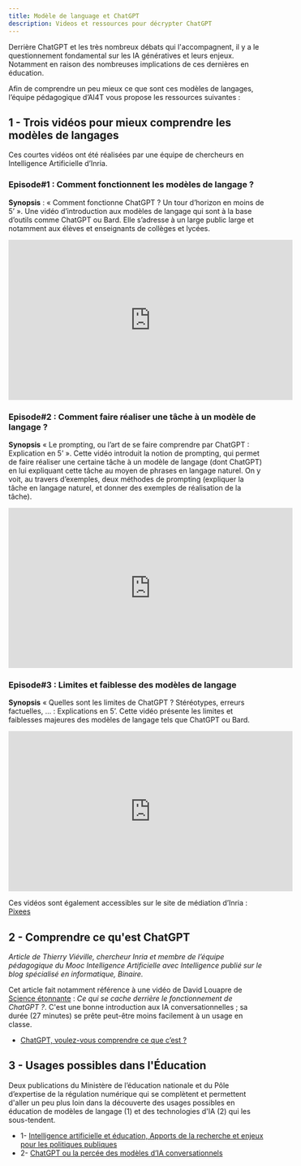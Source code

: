 ```yaml
---
title: Modèle de language et ChatGPT
description: Videos et ressources pour décrypter ChatGPT
---
```


Derrière ChatGPT et les très nombreux débats qui l'accompagnent, il y a le questionnement fondamental sur les IA génératives et leurs enjeux. Notamment en raison des nombreuses implications de ces dernières en éducation. 

Afin de comprendre un peu mieux ce que sont ces modèles de langages, l’équipe pédagogique d’AI4T vous propose les ressources suivantes : 


## 1 - Trois vidéos pour mieux comprendre les modèles de langages

Ces courtes vidéos ont été réalisées par une équipe de chercheurs en Intelligence Artificielle d’Inria.

### Episode#1 : Comment fonctionnent les modèles de langage ?

**Synopsis** : « Comment fonctionne ChatGPT ? Un tour d’horizon en moins de 5’ ». Une vidéo d’introduction aux modèles de langage qui sont à la base d’outils comme ChatGPT ou Bard. Elle s’adresse à un large public large et notamment aux élèves et enseignants de collèges et lycées. 

<center><iframe width="560" height="315" src="https://www.youtube.com/embed/K8gOvC8gvB4" title="YouTube video player" frameborder="0" allow="accelerometer; autoplay; clipboard-write; encrypted-media; gyroscope; picture-in-picture; web-share" allowfullscreen></iframe></center>

### Episode#2 : Comment faire réaliser une tâche à un modèle de langage ?

**Synopsis** « Le prompting, ou l’art de se faire comprendre par ChatGPT : Explication en 5’ ». Cette vidéo introduit la notion de prompting, qui permet de faire réaliser une certaine tâche à un modèle de langage (dont ChatGPT) en lui expliquant cette tâche au moyen de phrases en langage naturel. On y voit, au travers d’exemples, deux méthodes de prompting (expliquer la tâche en langage naturel, et donner des exemples de réalisation de la tâche).

<center><iframe width="560" height="315" src="https://www.youtube.com/embed/8IQ9i_QoA3A" title="YouTube video player" frameborder="0" allow="accelerometer; autoplay; clipboard-write; encrypted-media; gyroscope; picture-in-picture; web-share" allowfullscreen></iframe></center>

### Episode#3 : Limites et faiblesse des modèles de langage

**Synopsis** « Quelles sont les limites de ChatGPT ? Stéréotypes, erreurs factuelles, … : Explications en 5’. Cette vidéo présente les limites et faiblesses majeures des modèles de langage tels que ChatGPT ou Bard.

<center><iframe width="560" height="315" src="https://www.youtube.com/embed/xXHWTC4mJBM" title="YouTube video player" frameborder="0" allow="accelerometer; autoplay; clipboard-write; encrypted-media; gyroscope; picture-in-picture; web-share" allowfullscreen></iframe></center>

Ces vidéos sont également accessibles sur le site de médiation d’Inria : [Pixees](https://pixees.fr/modeles-de-langage-avec-lexemple-de-chatgpt-explications-en-5-mn/)  

## 2 - Comprendre ce qu'est ChatGPT

*Article de Thierry Viéville, chercheur Inria et membre de l’équipe pédagogique du Mooc Intelligence Artificielle avec Intelligence publié sur le blog spécialisé en informatique, *Binaire*.*

Cet article fait notamment référence à une vidéo de David Louapre de [Science étonnante](https://scienceetonnante.com/) : *Ce qui se cache derrière le fonctionnement de ChatGPT ?*.  C'est une bonne introduction aux IA conversationnelles ; sa durée (27 minutes) se prête peut-être moins facilement à un usage en classe.

- [ChatGPT, voulez-vous comprendre ce que c’est ?](https://www.lemonde.fr/blog/binaire/2023/05/12/chatgpt-voulez-vous-comprendre-ce-que-cest/)   

## 3 - Usages possibles dans l'Éducation
Deux publications du Ministère de l’éducation nationale et du Pôle d’expertise de la régulation numérique qui se complètent et permettent d'aller un peu plus loin dans la découverte des usages possibles en éducation de modèles de langage (1) et des technologies d'IA (2) qui les sous-tendent.
- 1- [Intelligence artificielle et éducation, Apports de la recherche et enjeux pour les politiques publiques](https://edunumrech.hypotheses.org/files/2023/05/MEN_DNE_brochure_IA_WEB.pdf)
- 2- [ChatGPT ou la percée des modèles d’IA conversationnels](https://www.peren.gouv.fr/rapports/2023-04-06_Eclairage%20sur_CHATGPT_FR.pdf)

